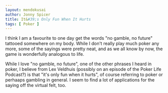 ```yaml
---
layout: mendokusai
author: Jonny Spicer
title: It&#39;s Only Fun When It Hurts
tags: [ Poker ]
---
```

I think I am a favourite to one day get the words "no gamble, no future" tattooed somewhere on my body. While I don't
really play much poker any more, some of the sayings were pretty neat, and as we all know by now, the game is wonderfully
analogous to life.

While I love "no gamble, no future", one of the other phrases I heard in poker, I believe from Lex Veldhuis (possibly
on an episode of the Poker Life Podcast?) is that "it's only fun when it hurts", of course referring to poker or perhaaps
gambling in general. I seem to find a lot of applications for the saying off the virtual felt, too.
